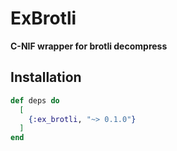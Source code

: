 # ExBrotli

**C-NIF wrapper for brotli decompress**

## Installation

```elixir
def deps do
  [
    {:ex_brotli, "~> 0.1.0"}
  ]
end
```

